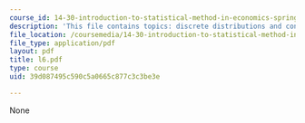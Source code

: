 ```yaml
---
course_id: 14-30-introduction-to-statistical-method-in-economics-spring-2006
description: 'This file contains topics: discrete distributions and continuous distributions.'
file_location: /coursemedia/14-30-introduction-to-statistical-method-in-economics-spring-2006/39d087495c590c5a0665c877c3c3be3e_l6.pdf
file_type: application/pdf
layout: pdf
title: l6.pdf
type: course
uid: 39d087495c590c5a0665c877c3c3be3e

---
```

None